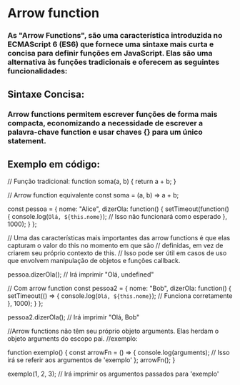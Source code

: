 # Arrow function

### As "Arrow Functions", são uma característica introduzida no ECMAScript 6 (ES6) que fornece uma sintaxe mais curta e concisa para definir funções em JavaScript. Elas são uma alternativa às funções  tradicionais e oferecem as seguintes funcionalidades:

## Sintaxe Concisa:
### Arrow functions permitem escrever funções de forma mais compacta, economizando a necessidade de escrever a palavra-chave function e usar chaves {} para um único statement. 

## Exemplo em código: 

// Função tradicional:
function soma(a, b) {
  return a + b;
}

// Arrow function equivalente
const soma = (a, b) => a + b;

const pessoa = {
  nome: "Alice",
  dizerOla: function() {
    setTimeout(function() {
      console.log(`Olá, ${this.nome}`); // Isso não funcionará como esperado
    }, 1000);
  }
};

//  Uma das características mais importantes das arrow functions é que elas capturam o valor do this no momento em que são
// definidas, em vez de criarem seu próprio contexto de this.
// Isso pode ser útil em casos de uso que envolvem manipulação de objetos e funções callback.

pessoa.dizerOla(); // Irá imprimir "Olá, undefined"

// Com arrow function
const pessoa2 = {
  nome: "Bob",
  dizerOla: function() {
    setTimeout(() => {
      console.log(`Olá, ${this.nome}`); // Funciona corretamente
    }, 1000);
  }
};

pessoa2.dizerOla(); // Irá imprimir "Olá, Bob"

//Arrow functions não têm seu próprio objeto arguments. Elas herdam o objeto arguments do escopo pai.
//exemplo: 

function exemplo() {
  const arrowFn = () => {
    console.log(arguments); // Isso irá se referir aos argumentos de 'exemplo'
  };
  arrowFn();
}

exemplo(1, 2, 3); // Irá imprimir os argumentos passados para 'exemplo'



